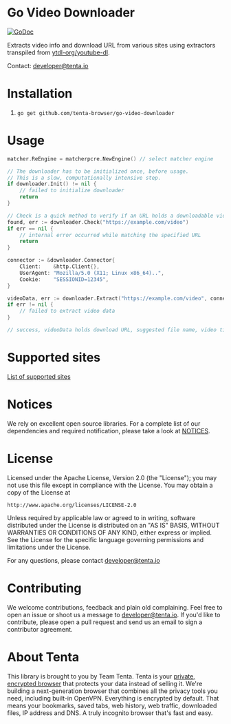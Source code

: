 Go Video Downloader
===================

[![GoDoc](https://godoc.org/github.com/tenta-browser/go-video-downloader?status.svg)](https://godoc.org/github.com/tenta-browser/go-video-downloader)

Extracts video info and download URL from various sites using extractors transpiled from [ytdl-org/youtube-dl](https://github.com/ytdl-org/youtube-dl).

Contact: developer@tenta.io

Installation
============

1. `go get github.com/tenta-browser/go-video-downloader`

Usage
=====

```go
matcher.ReEngine = matcherpcre.NewEngine() // select matcher engine

// The downloader has to be initialized once, before usage.
// This is a slow, computationally intensive step.
if downloader.Init() != nil {
    // failed to initialize downloader
    return
}

// Check is a quick method to verify if an URL holds a downloadable video.
found, err := downloader.Check("https://example.com/video")
if err == nil {
    // internal error occurred while matching the specified URL
    return
}

connector := &downloader.Connector{
    Client:    &http.Client{},
    UserAgent: "Mozilla/5.0 (X11; Linux x86_64)..",
    Cookie:    "SESSIONID=12345",
}

videoData, err := downloader.Extract("https://example.com/video", connector)
if err != nil {
    // failed to extract video data
}

// success, videoData holds download URL, suggested file name, video title, etc.
```

Supported sites
===============

[List of supported sites](SUPPORTEDSITES.md)

Notices
=======

We rely on excellent open source libraries. 
For a complete list of our dependencies and required notification, please take a look at [NOTICES](NOTICES.md).

License
=======

Licensed under the Apache License, Version 2.0 (the "License");
you may not use this file except in compliance with the License.
You may obtain a copy of the License at

    http://www.apache.org/licenses/LICENSE-2.0

Unless required by applicable law or agreed to in writing, software
distributed under the License is distributed on an "AS IS" BASIS,
WITHOUT WARRANTIES OR CONDITIONS OF ANY KIND, either express or implied.
See the License for the specific language governing permissions and
limitations under the License.

For any questions, please contact developer@tenta.io

Contributing
============

We welcome contributions, feedback and plain old complaining. Feel free to open
an issue or shoot us a message to developer@tenta.io. If you'd like to contribute,
please open a pull request and send us an email to sign a contributor agreement.

About Tenta
===========

This library is brought to you by Team Tenta. Tenta is your [private, encrypted browser](https://tenta.com) that protects your data instead of selling it. We're building a next-generation browser that combines all the privacy tools you need, including built-in OpenVPN. Everything is encrypted by default. That means your bookmarks, saved tabs, web history, web traffic, downloaded files, IP address and DNS. A truly incognito browser that's fast and easy.